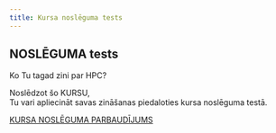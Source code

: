 ```yaml
---
title: Kursa noslēguma tests
---
```



## NOSLĒGUMA tests

Ko Tu tagad zini par HPC?

Noslēdzot šo KURSU,  
Tu vari apliecināt savas zināšanas piedaloties kursa noslēguma testā.  


[KURSA NOSLĒGUMA PARBAUDĪJUMS](https://hpc-testi-final.netlify.app)
